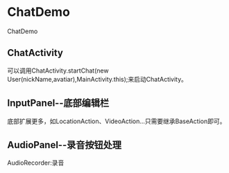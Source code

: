 # ChatDemo
ChatDemo

## ChatActivity
可以调用ChatActivity.startChat(new User(nickName,avatiar),MainActivity.this);来启动ChatActivity。

## InputPanel--底部编辑栏
底部扩展更多，如LocationAction、VideoAction...只需要继承BaseAction即可。

## AudioPanel--录音按钮处理
AudioRecorder:录音
